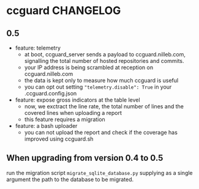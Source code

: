 # ccguard CHANGELOG

## 0.5

- feature: telemetry
  - at boot, ccguard_server sends a payload to ccguard.nilleb.com, signalling the total number of hosted repositories and commits.
  - your IP address is being scrambled at reception on ccguard.nilleb.com
  - the data is kept only to measure how much ccguard is useful
  - you can opt out setting `"telemetry.disable": True` in your .ccguard.config.json
- feature: expose gross indicators at the table level
  - now, we exctract the line rate, the total number of lines and the covered lines when uploading a report
  - this feature requires a migration
- feature: a bash uploader
  - you can not upload the report and check if the coverage has improved using ccguard.sh

## When upgrading from version 0.4 to 0.5

run the migration script `migrate_sqlite_database.py` supplying as a single argument the path to the database to be migrated.
